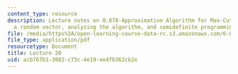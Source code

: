 ```yaml
---
content_type: resource
description: Lecture notes on 0.878-Approximation Algorithm for Max-Cut, choosing
  a random vector, analyzing the algorithm, and semidefinite programming (SDP).
file: /media/https%3A/open-learning-course-data-rc.s3.amazonaws.com/6-854j-advanced-algorithms-fall-2008/acb767b13082c73c4e19ee4fb362cb2e_lect11_28.pdf
file_type: application/pdf
resourcetype: Document
title: Lecture 20
uid: acb767b1-3082-c73c-4e19-ee4fb362cb2e
---
```


